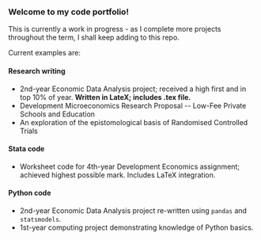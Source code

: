 ### Welcome to my code portfolio!

This is currently a work in progress - as I complete more projects throughout the term, I shall keep adding to this repo.

Current examples are:

#### Research writing
- 2nd-year Economic Data Analysis project; received a high first and in top 10% of year. **Written in LateX; includes .tex file.**
- Development Microeconomics Research Proposal -- Low-Fee Private Schools and Education
- An exploration of the epistomological basis of Randomised Controlled Trials

#### Stata code
- Worksheet code for 4th-year Development Economics assignment; achieved highest possible mark. Includes LaTeX integration.

#### Python code
- 2nd-year Economic Data Analysis project re-written using `pandas` and `statsmodels`.
- 1st-year computing project demonstrating knowledge of Python basics.
